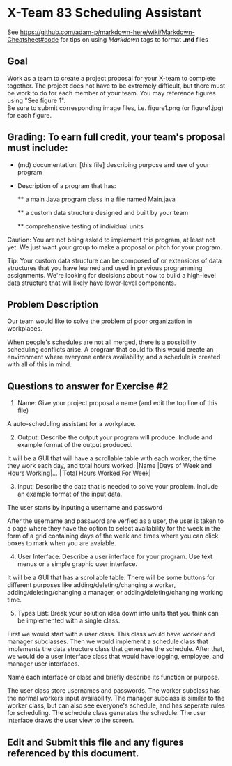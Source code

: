 # X-Team 83 Scheduling Assistant

See https://github.com/adam-p/markdown-here/wiki/Markdown-Cheatsheet#code for tips on using *Markdown* tags to format __.md__ files

## Goal

Work as a team to create a project proposal for your X-team to complete together.
The project does not have to be extremely difficult,
but there must be work to do for each member of your team.
You may reference figures using "See figure 1".  
Be sure to submit corresponding image files, i.e. figure1.png (or figure1.jpg) for each figure.

## Grading: To earn full credit, your team's proposal must include:

* (md) documentation: [this file] describing purpose and use of your program

* Description of a program that has:

  ** a main Java program class in a file named Main.java
  
  ** a custom data structure designed and built by your team
  
  ** comprehensive testing of individual units
  
 Caution: You are not being asked to implement this program, at least not yet. 
 We just want your group to make a proposal or pitch for your program.
 
 Tip: Your custom data structure can be composed of or extensions of data structures that you have learned and used in previous programming assignments.  We're looking for decisions about how to build a high-level data structure that will likely have lower-level components.

## Problem Description

Our team would like to solve the problem of poor organization in workplaces.

When people's schedules are not all merged, there is a possibility scheduling conflicts arise. A program that could fix this would create an environment where everyone enters availability, and a schedule is created with all of this in mind.

## Questions to answer for Exercise #2

1. Name: Give your project proposal a name (and edit the top line of this file)

A auto-scheduling assistant for a workplace.

2. Output: Describe the output your program will produce.  Include and example format of the output produced.

It will be a GUI that will have a scrollable table with each worker, the time they work each day, and total hours worked.
 |Name  |Days of Week and Hours Working|... | Total Hours Worked For Week|  

3. Input: Describe the data that is needed to solve your problem. Include an example format of the input data.

The user starts by inputing a username and password

After the username and password are verfied as a user, the user is taken to a page where they have the option to select availability for the week in the form of a grid containing days of the week and times where you can click boxes to mark when you are avaiable.


4. User Interface: Describe a user interface for your program.  Use text menus or a simple graphic user interface.

 It will be a GUI that has a scrollable table. There will be some buttons for different purposes like adding/deleting/changing a worker, adding/deleting/changing a manager, or adding/deleting/changing working time.


5. Types List: Break your solution idea down into units that you think can be implemented with a single class.

First we would start with a user class. This class would have worker and manager subclasses. Then we would implement a schedule class that implements the data structure class that generates the schedule. After that, we would do a user interface class that would have logging, employee, and manager user interfaces.

Name each interface or class and briefly describe its function or purpose.

The user class store usernames and passwords. The worker subclass has the normal workers input availability. The manager subclass is similar to the worker class, but can also see everyone's schedule, and has seperate rules for scheduling. The schedule class generates the schedule. The user interface draws the user view to the screen.


## Edit and Submit this file and any figures referenced by this document.

